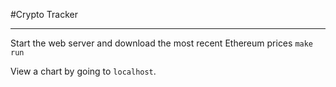 #Crypto Tracker
<hr />

Start the web server and download the most recent Ethereum prices `make run`  

View a chart by going to `localhost`.
